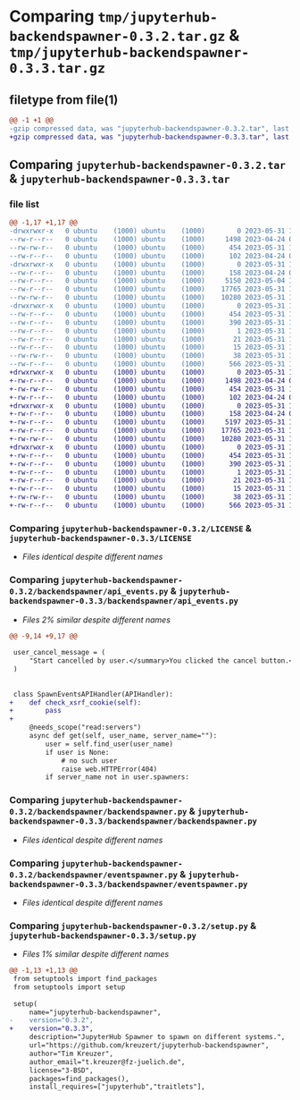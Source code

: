 # Comparing `tmp/jupyterhub-backendspawner-0.3.2.tar.gz` & `tmp/jupyterhub-backendspawner-0.3.3.tar.gz`

## filetype from file(1)

```diff
@@ -1 +1 @@
-gzip compressed data, was "jupyterhub-backendspawner-0.3.2.tar", last modified: Wed May 31 10:15:58 2023, max compression
+gzip compressed data, was "jupyterhub-backendspawner-0.3.3.tar", last modified: Wed May 31 12:30:58 2023, max compression
```

## Comparing `jupyterhub-backendspawner-0.3.2.tar` & `jupyterhub-backendspawner-0.3.3.tar`

### file list

```diff
@@ -1,17 +1,17 @@
-drwxrwxr-x   0 ubuntu    (1000) ubuntu    (1000)        0 2023-05-31 10:15:58.062293 jupyterhub-backendspawner-0.3.2/
--rw-r--r--   0 ubuntu    (1000) ubuntu    (1000)     1498 2023-04-24 08:18:45.000000 jupyterhub-backendspawner-0.3.2/LICENSE
--rw-rw-r--   0 ubuntu    (1000) ubuntu    (1000)      454 2023-05-31 10:15:58.062293 jupyterhub-backendspawner-0.3.2/PKG-INFO
--rw-r--r--   0 ubuntu    (1000) ubuntu    (1000)      102 2023-04-24 08:20:17.000000 jupyterhub-backendspawner-0.3.2/README.md
-drwxrwxr-x   0 ubuntu    (1000) ubuntu    (1000)        0 2023-05-31 10:15:58.052293 jupyterhub-backendspawner-0.3.2/backendspawner/
--rw-r--r--   0 ubuntu    (1000) ubuntu    (1000)      158 2023-04-24 08:20:47.000000 jupyterhub-backendspawner-0.3.2/backendspawner/__init__.py
--rw-r--r--   0 ubuntu    (1000) ubuntu    (1000)     5150 2023-05-04 13:52:18.000000 jupyterhub-backendspawner-0.3.2/backendspawner/api_events.py
--rw-r--r--   0 ubuntu    (1000) ubuntu    (1000)    17765 2023-05-31 10:15:11.000000 jupyterhub-backendspawner-0.3.2/backendspawner/backendspawner.py
--rw-rw-r--   0 ubuntu    (1000) ubuntu    (1000)    10280 2023-05-31 10:13:29.000000 jupyterhub-backendspawner-0.3.2/backendspawner/eventspawner.py
-drwxrwxr-x   0 ubuntu    (1000) ubuntu    (1000)        0 2023-05-31 10:15:58.052293 jupyterhub-backendspawner-0.3.2/jupyterhub_backendspawner.egg-info/
--rw-r--r--   0 ubuntu    (1000) ubuntu    (1000)      454 2023-05-31 10:15:58.000000 jupyterhub-backendspawner-0.3.2/jupyterhub_backendspawner.egg-info/PKG-INFO
--rw-r--r--   0 ubuntu    (1000) ubuntu    (1000)      390 2023-05-31 10:15:58.000000 jupyterhub-backendspawner-0.3.2/jupyterhub_backendspawner.egg-info/SOURCES.txt
--rw-r--r--   0 ubuntu    (1000) ubuntu    (1000)        1 2023-05-31 10:15:58.000000 jupyterhub-backendspawner-0.3.2/jupyterhub_backendspawner.egg-info/dependency_links.txt
--rw-r--r--   0 ubuntu    (1000) ubuntu    (1000)       21 2023-05-31 10:15:58.000000 jupyterhub-backendspawner-0.3.2/jupyterhub_backendspawner.egg-info/requires.txt
--rw-r--r--   0 ubuntu    (1000) ubuntu    (1000)       15 2023-05-31 10:15:58.000000 jupyterhub-backendspawner-0.3.2/jupyterhub_backendspawner.egg-info/top_level.txt
--rw-rw-r--   0 ubuntu    (1000) ubuntu    (1000)       38 2023-05-31 10:15:58.062293 jupyterhub-backendspawner-0.3.2/setup.cfg
--rw-r--r--   0 ubuntu    (1000) ubuntu    (1000)      566 2023-05-31 10:15:44.000000 jupyterhub-backendspawner-0.3.2/setup.py
+drwxrwxr-x   0 ubuntu    (1000) ubuntu    (1000)        0 2023-05-31 12:30:58.691146 jupyterhub-backendspawner-0.3.3/
+-rw-r--r--   0 ubuntu    (1000) ubuntu    (1000)     1498 2023-04-24 08:18:45.000000 jupyterhub-backendspawner-0.3.3/LICENSE
+-rw-rw-r--   0 ubuntu    (1000) ubuntu    (1000)      454 2023-05-31 12:30:58.691146 jupyterhub-backendspawner-0.3.3/PKG-INFO
+-rw-r--r--   0 ubuntu    (1000) ubuntu    (1000)      102 2023-04-24 08:20:17.000000 jupyterhub-backendspawner-0.3.3/README.md
+drwxrwxr-x   0 ubuntu    (1000) ubuntu    (1000)        0 2023-05-31 12:30:58.691146 jupyterhub-backendspawner-0.3.3/backendspawner/
+-rw-r--r--   0 ubuntu    (1000) ubuntu    (1000)      158 2023-04-24 08:20:47.000000 jupyterhub-backendspawner-0.3.3/backendspawner/__init__.py
+-rw-r--r--   0 ubuntu    (1000) ubuntu    (1000)     5197 2023-05-31 12:29:40.000000 jupyterhub-backendspawner-0.3.3/backendspawner/api_events.py
+-rw-r--r--   0 ubuntu    (1000) ubuntu    (1000)    17765 2023-05-31 10:15:11.000000 jupyterhub-backendspawner-0.3.3/backendspawner/backendspawner.py
+-rw-rw-r--   0 ubuntu    (1000) ubuntu    (1000)    10280 2023-05-31 10:13:29.000000 jupyterhub-backendspawner-0.3.3/backendspawner/eventspawner.py
+drwxrwxr-x   0 ubuntu    (1000) ubuntu    (1000)        0 2023-05-31 12:30:58.691146 jupyterhub-backendspawner-0.3.3/jupyterhub_backendspawner.egg-info/
+-rw-r--r--   0 ubuntu    (1000) ubuntu    (1000)      454 2023-05-31 12:30:58.000000 jupyterhub-backendspawner-0.3.3/jupyterhub_backendspawner.egg-info/PKG-INFO
+-rw-r--r--   0 ubuntu    (1000) ubuntu    (1000)      390 2023-05-31 12:30:58.000000 jupyterhub-backendspawner-0.3.3/jupyterhub_backendspawner.egg-info/SOURCES.txt
+-rw-r--r--   0 ubuntu    (1000) ubuntu    (1000)        1 2023-05-31 12:30:58.000000 jupyterhub-backendspawner-0.3.3/jupyterhub_backendspawner.egg-info/dependency_links.txt
+-rw-r--r--   0 ubuntu    (1000) ubuntu    (1000)       21 2023-05-31 12:30:58.000000 jupyterhub-backendspawner-0.3.3/jupyterhub_backendspawner.egg-info/requires.txt
+-rw-r--r--   0 ubuntu    (1000) ubuntu    (1000)       15 2023-05-31 12:30:58.000000 jupyterhub-backendspawner-0.3.3/jupyterhub_backendspawner.egg-info/top_level.txt
+-rw-rw-r--   0 ubuntu    (1000) ubuntu    (1000)       38 2023-05-31 12:30:58.691146 jupyterhub-backendspawner-0.3.3/setup.cfg
+-rw-r--r--   0 ubuntu    (1000) ubuntu    (1000)      566 2023-05-31 12:30:14.000000 jupyterhub-backendspawner-0.3.3/setup.py
```

### Comparing `jupyterhub-backendspawner-0.3.2/LICENSE` & `jupyterhub-backendspawner-0.3.3/LICENSE`

 * *Files identical despite different names*

### Comparing `jupyterhub-backendspawner-0.3.2/backendspawner/api_events.py` & `jupyterhub-backendspawner-0.3.3/backendspawner/api_events.py`

 * *Files 2% similar despite different names*

```diff
@@ -9,14 +9,17 @@
 
 user_cancel_message = (
     "Start cancelled by user.</summary>You clicked the cancel button.</details>"
 )
 
 
 class SpawnEventsAPIHandler(APIHandler):
+    def check_xsrf_cookie(self):
+        pass
+
     @needs_scope("read:servers")
     async def get(self, user_name, server_name=""):
         user = self.find_user(user_name)
         if user is None:
             # no such user
             raise web.HTTPError(404)
         if server_name not in user.spawners:
```

### Comparing `jupyterhub-backendspawner-0.3.2/backendspawner/backendspawner.py` & `jupyterhub-backendspawner-0.3.3/backendspawner/backendspawner.py`

 * *Files identical despite different names*

### Comparing `jupyterhub-backendspawner-0.3.2/backendspawner/eventspawner.py` & `jupyterhub-backendspawner-0.3.3/backendspawner/eventspawner.py`

 * *Files identical despite different names*

### Comparing `jupyterhub-backendspawner-0.3.2/setup.py` & `jupyterhub-backendspawner-0.3.3/setup.py`

 * *Files 1% similar despite different names*

```diff
@@ -1,13 +1,13 @@
 from setuptools import find_packages
 from setuptools import setup
 
 setup(
     name="jupyterhub-backendspawner",
-    version="0.3.2",
+    version="0.3.3",
     description="JupyterHub Spawner to spawn on different systems.",
     url="https://github.com/kreuzert/jupyterhub-backendspawner",
     author="Tim Kreuzer",
     author_email="t.kreuzer@fz-juelich.de",
     license="3-BSD",
     packages=find_packages(),
     install_requires=["jupyterhub","traitlets"],
```

